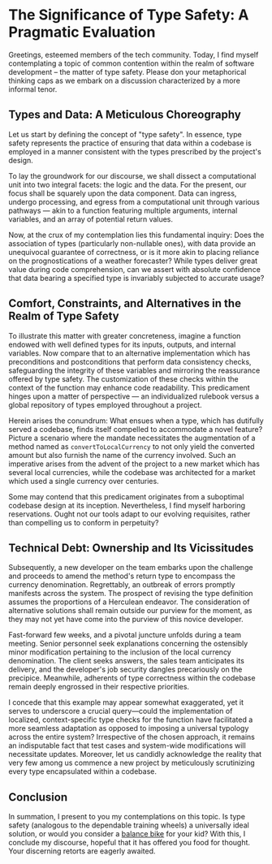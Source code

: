 # The Significance of Type Safety: A Pragmatic Evaluation

Greetings, esteemed members of the tech community. Today, I find myself contemplating a topic of common contention within the realm of software development – the matter of type safety. Please don your metaphorical thinking caps as we embark on a discussion characterized by a more informal tenor.

## Types and Data: A Meticulous Choreography

Let us start by defining the concept of "type safety". In essence, type safety represents the practice of ensuring that data within a codebase is employed in a manner consistent with the types prescribed by the project's design.

To lay the groundwork for our discourse, we shall dissect a computational unit into two integral facets: the logic and the data. For the present, our focus shall be squarely upon the data component. Data can ingress, undergo processing, and egress from a computational unit through various pathways — akin to a function featuring multiple arguments, internal variables, and an array of potential return values.

Now, at the crux of my contemplation lies this fundamental inquiry: Does the association of types (particularly non-nullable ones), with data provide an unequivocal guarantee of correctness, or is it more akin to placing reliance on the prognostications of a weather forecaster? While types deliver great value during code comprehension, can we assert with absolute confidence that data bearing a specified type is invariably subjected to accurate usage?

## Comfort, Constraints, and Alternatives in the Realm of Type Safety

To illustrate this matter with greater concreteness, imagine a function endowed with well defined types for its inputs, outputs, and internal variables. Now compare that to an alternative implementation which has preconditions and postconditions that perform data consistency checks, safeguarding the integrity of these variables and mirroring the reassurance offered by type safety. The customization of these checks within the context of the function may enhance code readability. This predicament hinges upon a matter of perspective — an individualized rulebook versus a global repository of types employed throughout a project.

Herein arises the conundrum: What ensues when a type, which has dutifully served a codebase, finds itself compelled to accommodate a novel feature? Picture a scenario where the mandate necessitates the augmentation of a method named as `convertToLocalCurrency` to not only yield the converted amount but also furnish the name of the currency involved. Such an imperative arises from the advent of the project to a new market which has several local currencies, while the codebase was architected for a market which used a single currency over centuries.

Some may contend that this predicament originates from a suboptimal codebase design at its inception. Nevertheless, I find myself harboring reservations. Ought not our tools adapt to our evolving requisites, rather than compelling us to conform in perpetuity?

## Technical Debt: Ownership and Its Vicissitudes

Subsequently, a new developer on the team embarks upon the challenge and proceeds to amend the method's return type to encompass the currency denomination. Regrettably, an outbreak of errors promptly manifests across the system. The prospect of revising the type definition assumes the proportions of a Herculean endeavor. The consideration of alternative solutions shall remain outside our purview for the moment, as they may not yet have come into the purview of this novice developer.

Fast-forward few weeks, and a pivotal juncture unfolds during a team meeting. Senior personnel seek explanations concerning the ostensibly minor modification pertaining to the inclusion of the local currency denomination. The client seeks answers, the sales team anticipates its delivery, and the developer's job security dangles precariously on the precipice. Meanwhile, adherents of type correctness within the codebase remain deeply engrossed in their respective priorities.

I concede that this example may appear somewhat exaggerated, yet it serves to underscore a crucial query—could the implementation of localized, context-specific type checks for the function have facilitated a more seamless adaptation as opposed to imposing a universal typology across the entire system? Irrespective of the chosen approach, it remains an indisputable fact that test cases and system-wide modifications will necessitate updates. Moreover, let us candidly acknowledge the reality that very few among us commence a new project by meticulously scrutinizing every type encapsulated within a codebase.

## Conclusion

In summation, I present to you my contemplations on this topic. Is type safety (analogous to the dependable training wheels) a universally ideal solution, or would you consider a [balance bike](https://en.wikipedia.org/wiki/Balance_bike) for your kid? With this, I conclude my discourse, hopeful that it has offered you food for thought. Your discerning retorts are eagerly awaited.
